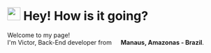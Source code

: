 <h1><img src="https://gifs.eco.br/wp-content/uploads/2022/08/gifs-do-darth-vader-2.gif" width="30"/> Hey! How is it going?</h1>

<p>Welcome to my page! </br> I'm Victor, Back-End developer from <img src="https://cdn-icons-png.flaticon.com/512/3909/3909370.png" width="13"/> <b>Manaus, Amazonas - Brazil</b>. </p>

